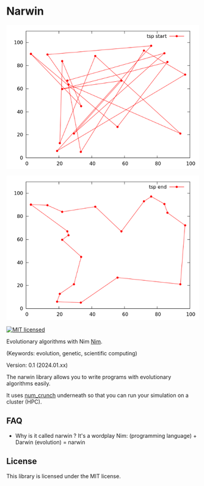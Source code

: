 # Narwin

![tsp start](tsp_start.png)

![tsp end](tsp_end.png)

[![MIT licensed](https://img.shields.io/github/license/willi-kappler/num_crunch)](./LICENSE)

Evolutionary algorithms with Nim [Nim](https://nim-lang.org/ "The Nim programming language").

(Keywords: evolution, genetic, scientific computing)

Version: 0.1 (2024.01.xx)

The narwin library allows you to write programs with evolutionary algorithms easily.

It uses [num_crunch](https://github.com/willi-kappler/num_crunch) underneath so that you can run your simulation on a cluster (HPC).



## FAQ
- Why is it called narwin ? It's a wordplay Nim: (programming language) + Darwin (evolution) = narwin


## License
This library is licensed under the MIT license.

